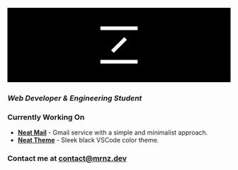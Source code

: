 ![mrnz Header Background](https://github.com/mrnzdev/mrnzdev/blob/main/mrnz-header.png)

### *Web Developer & Engineering Student*

### Currently Working On
- [**Neat Mail**](https://neatmail.xyz) - Gmail service with a simple and minimalist approach.
- [**Neat Theme**](https://marketplace.visualstudio.com/items?itemName=mrnzdev.neat-theme) - Sleek black VSCode color theme.

### Contact me at contact@mrnz.dev
